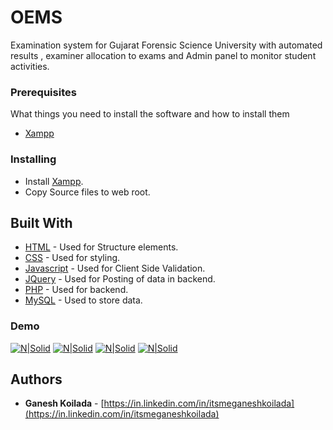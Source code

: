 # OEMS
Examination system for Gujarat Forensic Science University with automated results , examiner allocation to exams and 
Admin panel to monitor student activities.

### Prerequisites
What things you need to install the software and how to install them

- [Xampp](https://www.apachefriends.org/download.html)

### Installing

- Install  [Xampp](https://www.apachefriends.org/download.html).
- Copy Source files to web root.

## Built With

* [HTML](#) - Used for Structure elements.
* [CSS](#) - Used for styling.
* [Javascript](#) - Used for Client Side Validation.
* [JQuery](#) - Used for Posting of data in backend.
* [PHP](http://www.php.net) - Used for backend.
* [MySQL](https://www.mysql.com/) - Used to store data.

###  Demo

[![N|Solid](https://drive.google.com/uc?export=download&id=1LpO10lK8SpGUZxmtczgpLbT6Rnr2dfNW)]()
[![N|Solid](https://drive.google.com/uc?export=download&id=1LQyN7E8tTOQBiiPPsUpTTDP1yI3vUtee)]()
[![N|Solid](https://drive.google.com/uc?export=download&id=1Zufwj2NQiHn3IhuZmQcfrUKGNZ0_4O0G)]()
[![N|Solid](https://drive.google.com/uc?export=download&id=1U5HUv0b9bq3-KDiixfy7W8WfxbANv_Pe)]()

## Authors

* **Ganesh Koilada**  -  [https://in.linkedin.com/in/itsmeganeshkoilada](https://in.linkedin.com/in/itsmeganeshkoilada)

